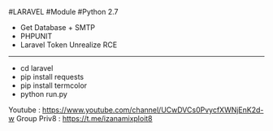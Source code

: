 #LARAVEL
#Module
#Python 2.7
- Get Database + SMTP
- PHPUNIT
- Laravel Token Unrealize RCE
----------------------------------
- cd laravel
- pip install requests
- pip install termcolor
- python run.py

Youtube : https://www.youtube.com/channel/UCwDVCs0PvycfXWNjEnK2d-w
Group Priv8 : https://t.me/izanamixploit8
